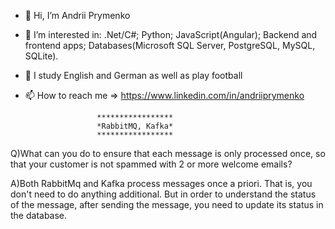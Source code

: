 - 👋 Hi, I’m Andrii Prymenko
- 👀 I’m interested in:
    .Net/C#;
    Python;
    JavaScript(Angular);
    Backend and frontend apps;
    Databases(Microsoft SQL Server,  PostgreSQL, MySQL, SQLite).
- 🌱 I study English and German as well as play football
- 📫 How to reach me => https://www.linkedin.com/in/andriiprymenko

                      *****************
                      *RabbitMQ, Kafka*
                      *****************

Q)What can you do to ensure that each message is only processed once,
so that your customer is not spammed with 2 or more welcome emails?

A)Both RabbitMq and Kafka process messages once a priori. That is, you don't need to do anything additional.
But in order to understand the status of the message, after sending the message, 
you need to update its status in the database.
<!---
abprymenko/abprymenko is a ✨ special ✨ repository because its `README.md` (this file) appears on your GitHub profile.
You can click the Preview link to take a look at your changes.
--->
